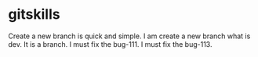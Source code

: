 gitskills
=========
Create a new branch is quick and simple.
I am create a new branch what is dev. It is a branch.
I must fix the bug-111.
I must fix the bug-113.
